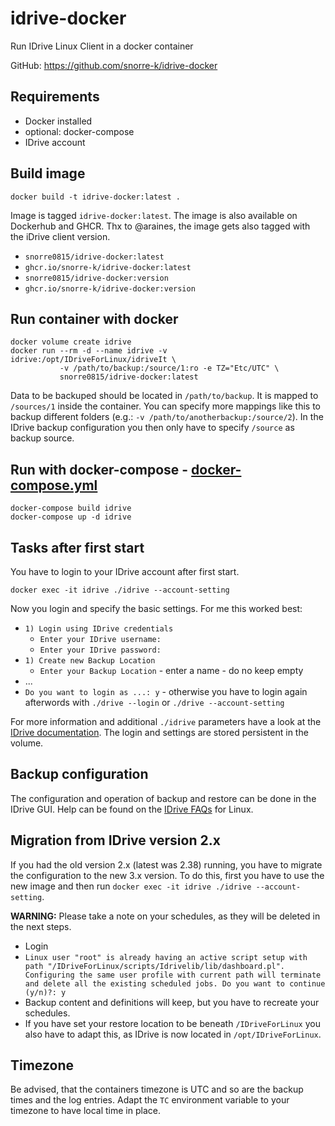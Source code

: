 # idrive-docker
Run IDrive Linux Client in a docker container

GitHub: https://github.com/snorre-k/idrive-docker

## Requirements
- Docker installed
- optional: docker-compose 
- IDrive account

## Build image
```shell
docker build -t idrive-docker:latest .
```
Image is tagged `idrive-docker:latest`. The image is also available on Dockerhub and GHCR. Thx to @araines, the image gets also tagged with the iDrive client version.
- `snorre0815/idrive-docker:latest`
- `ghcr.io/snorre-k/idrive-docker:latest`
- `snorre0815/idrive-docker:version`
- `ghcr.io/snorre-k/idrive-docker:version`

## Run container with docker
```shell
docker volume create idrive
docker run --rm -d --name idrive -v idrive:/opt/IDriveForLinux/idriveIt \
           -v /path/to/backup:/source/1:ro -e TZ="Etc/UTC" \
           snorre0815/idrive-docker:latest
```
Data to be backuped should be located in `/path/to/backup`. It is mapped to `/sources/1` inside the container. You can specify more mappings like this to backup different folders (e.g.: `-v /path/to/anotherbackup:/source/2`). In the IDrive backup configuration you then only have to specify `/source` as backup source.

## Run with docker-compose - [docker-compose.yml](https://github.com/snorre-k/idrive-docker/blob/main/docker-compose.yml)
```shell
docker-compose build idrive
docker-compose up -d idrive
```

## Tasks after first start
You have to login to your IDrive account after first start.
```
docker exec -it idrive ./idrive --account-setting
```
Now you login and specify the basic settings. For me this worked best:
- `1) Login using IDrive credentials`
  - `Enter your IDrive username:`
  - `Enter your IDrive password:`
- `1) Create new Backup Location`
  - `Enter your Backup Location` - enter a name - do no keep empty
- ...
- `Do you want to login as ...: y` - otherwise you have to login again afterwords with `./drive --login` or `./drive --account-setting`

For more information and additional `./idrive` parameters have a look at the [IDrive documentation](https://www.idrive.com/readme).
The login and settings are stored persistent in the volume.

## Backup configuration
The configuration and operation of backup and restore can be done in the IDrive GUI. Help can be found on the [IDrive FAQs](https://www.idrive.com/faq_linux#linuxWeb2) for Linux.

## Migration from IDrive version 2.x
If you had the old version 2.x (latest was 2.38) running, you have to migrate the configuration to the new 3.x version. To do this, first you have to use the new image and then run `docker exec -it idrive ./idrive --account-setting`.

__WARNING:__ Please take a note on your schedules, as they will be deleted in the next steps.
- Login
- `Linux user "root" is already having an active script setup with path "/IDriveForLinux/scripts/Idrivelib/lib/dashboard.pl".
Configuring the same user profile with current path will terminate and delete all the existing scheduled jobs. Do you want to continue (y/n)?: y`
- Backup content and definitions will keep, but you have to recreate your schedules.
- If you have set your restore location to be beneath `/IDriveForLinux` you also have to adapt this, as IDrive is now located in `/opt/IDriveForLinux`.

## Timezone
Be advised, that the containers timezone is UTC and so are the backup times and the log entries. Adapt the `TC` environment variable to your timezone to have local time in place.
